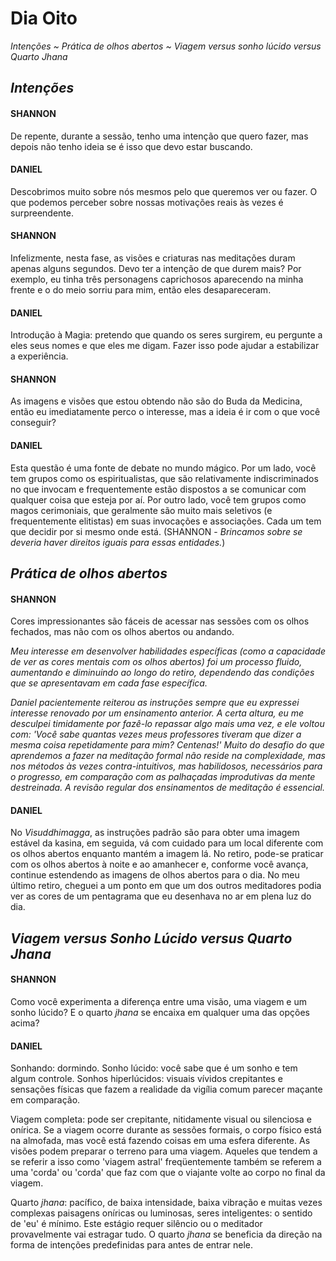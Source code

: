 # Dia Oito

_Intenções ~ Prática de olhos abertos ~ Viagem versus sonho lúcido versus Quarto Jhana_

## _Intenções_

#### SHANNON

De repente, durante a sessão, tenho uma intenção que quero fazer, mas depois não tenho ideia se é isso que devo estar buscando.

#### DANIEL

Descobrimos muito sobre nós mesmos pelo que queremos ver ou fazer. O que podemos perceber sobre nossas motivações reais às vezes é surpreendente.

#### SHANNON

Infelizmente, nesta fase, as visões e criaturas nas meditações duram apenas alguns segundos. Devo ter a intenção de que durem mais? Por exemplo, eu tinha três personagens caprichosos aparecendo na minha frente e o do meio sorriu para mim, então eles desapareceram.

#### DANIEL

Introdução à Magia: pretendo que quando os seres surgirem, eu pergunte a eles seus nomes e que eles me digam. Fazer isso pode ajudar a estabilizar a experiência.

#### SHANNON

As imagens e visões que estou obtendo não são do Buda da Medicina, então eu imediatamente perco o interesse, mas a ideia é ir com o que você conseguir?

#### DANIEL

Esta questão é uma fonte de debate no mundo mágico. Por um lado, você tem grupos como os espiritualistas, que são relativamente indiscriminados no que invocam e frequentemente estão dispostos a se comunicar com qualquer coisa que esteja por aí. Por outro lado, você tem grupos como magos cerimoniais, que geralmente são muito mais seletivos (e frequentemente elitistas) em suas invocações e associações. Cada um tem que decidir por si mesmo onde está. (SHANNON - _Brincamos sobre se deveria haver direitos iguais para essas entidades._)

## _Prática de olhos abertos_

#### SHANNON

Cores impressionantes são fáceis de acessar nas sessões com os olhos fechados, mas não com os olhos abertos ou andando.

_Meu interesse em desenvolver habilidades específicas (como a capacidade de ver as cores mentais com os olhos abertos) foi um processo fluido, aumentando e diminuindo ao longo do retiro, dependendo das condições que se apresentavam em cada fase específica._

_Daniel pacientemente reiterou as instruções sempre que eu expressei interesse renovado por um ensinamento anterior. A certa altura, eu me desculpei timidamente por fazê-lo repassar algo mais uma vez, e ele voltou com: 'Você sabe quantas vezes meus professores tiveram que dizer a mesma coisa repetidamente para mim? Centenas!' Muito do desafio do que aprendemos a fazer na meditação formal não reside na complexidade, mas nos métodos às vezes contra-intuitivos, mas habilidosos, necessários para o progresso, em comparação com as palhaçadas improdutivas da mente destreinada. A revisão regular dos ensinamentos de meditação é essencial._

#### DANIEL

No _Visuddhimagga_, as instruções padrão são para obter uma imagem estável da kasina, em seguida, vá com cuidado para um local diferente com os olhos abertos enquanto mantém a imagem lá. No retiro, pode-se praticar com os olhos abertos à noite e ao amanhecer e, conforme você avança, continue estendendo as imagens de olhos abertos para o dia. No meu último retiro, cheguei a um ponto em que um dos outros meditadores podia ver as cores de um pentagrama que eu desenhava no ar em plena luz do dia.

## _Viagem versus Sonho Lúcido versus Quarto Jhana_

#### SHANNON

Como você experimenta a diferença entre uma visão, uma viagem e um sonho lúcido? E o quarto _jhana_ se encaixa em qualquer uma das opções acima?

#### DANIEL

Sonhando: dormindo. Sonho lúcido: você sabe que é um sonho e tem algum controle. Sonhos hiperlúcidos: visuais vívidos crepitantes e sensações físicas que fazem a realidade da vigília comum parecer maçante em comparação.

Viagem completa: pode ser crepitante, nitidamente visual ou silenciosa e onírica. Se a viagem ocorre durante as sessões formais, o corpo físico está na almofada, mas você está fazendo coisas em uma esfera diferente. As visões podem preparar o terreno para uma viagem. Aqueles que tendem a se referir a isso como 'viagem astral' freqüentemente também se referem a uma 'corda' ou 'corda' que faz com que o viajante volte ao corpo no final da viagem.

Quarto _jhana_: pacífico, de baixa intensidade, baixa vibração e muitas vezes complexas paisagens oníricas ou luminosas, seres inteligentes: o sentido de 'eu' é mínimo. Este estágio requer silêncio ou o meditador provavelmente vai estragar tudo. O quarto _jhana_ se beneficia da direção na forma de intenções predefinidas para  antes de entrar nele.
